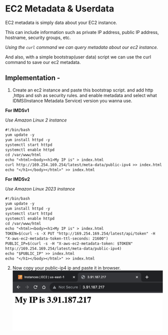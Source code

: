# EC2 Metadata & Userdata
EC2 metadata is simply data about your EC2
instance. 

This can include information such as private IP address, public IP
address, hostname, security groups, etc.

*Using the `curl` command we can query metadata about our ec2 instance.*

And also, with a simple bootstrap(user data) script we can use the curl command to save our ec2 metadata.

## Implementation -
1. Create an ec2 instance and paste this bootstrap script. and add http ,https and ssh as security rules. and enable metadata and select what IDMS(Instance Metadata Service) version you wanna use.

**For IMDSv1**

*Use Amazon Linux 2 instance*
```
#!/bin/bash
yum update -y
yum install httpd -y
systemctl start httpd
systemctl enable httpd
cd /var/www/html
echo "<html><body><h1>My IP is" > index.html 
curl http://169.254.169.254/latest/meta-data/public-ipv4 >> index.html
echo "</h1></body></html>" >> index.html
```

**For IMDSv2**

*Use Amazon Linux 2023 instance*
```
#!/bin/bash
yum update -y
yum install httpd -y
systemctl start httpd
systemctl enable httpd
cd /var/www/html
echo "<html><body><h1>My IP is" > index.html 
TOKEN=$(curl -s -X PUT "http://169.254.169.254/latest/api/token" -H "X-aws-ec2-metadata-token-ttl-seconds: 21600")
PUBLIC_IP=$(curl -s -H "X-aws-ec2-metadata-token: $TOKEN" http://169.254.169.254/latest/meta-data/public-ipv4)
echo "$PUBLIC_IP" >> index.html
echo "</h1></body></html>" >> index.html
```
2. Now copy your public-ip4 ip and paste it in browser. 
![Alt text](/Photos/metadata-page.png)
